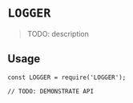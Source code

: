 # `LOGGER`

> TODO: description

## Usage

```
const LOGGER = require('LOGGER');

// TODO: DEMONSTRATE API
```
